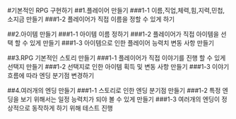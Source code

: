 #기본적인 RPG 구현하기
##1.플레이어 만들기
###1-1 이름,직업,체력,힘,지력,민첩,소지금 만들기
###1-2 플레이어가 직접 이름을 정할 수 있게 하기

##2.아이템 만들기
###1-1 아이템 이름 정하기
###1-2 플레이어가 직접 아이템을 선택 할 수 있게 만들기
###1-3 아이템으로 인한 플레이어 능력치 변동 사항 만들기

##3.RPG 기본적인 스토리 만들기
###1-1 플레이어가 직접 이야기를 진행 할 수 있게 선택지 만들기
###1-2 선택지로 인한 아이템 획득 및 변동 사항 만들기
###1-3 이야기 흐름에 따라 엔딩 분기점 변경하기

##4.여러개의 엔딩 만들기
###1-1 스토리로 인한 엔딩 분기점 만들기
###1-2 특정 엔딩을 보기 위해서는 일정 능력치가 되야 볼 수 있게 만들기
###1-3 여러개의 엔딩이 정상적으로 동작하게 하기 위해 테스트 진행
